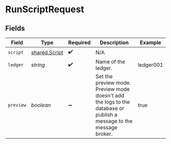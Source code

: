 # RunScriptRequest


## Fields

| Field                                                                                                               | Type                                                                                                                | Required                                                                                                            | Description                                                                                                         | Example                                                                                                             |
| ------------------------------------------------------------------------------------------------------------------- | ------------------------------------------------------------------------------------------------------------------- | ------------------------------------------------------------------------------------------------------------------- | ------------------------------------------------------------------------------------------------------------------- | ------------------------------------------------------------------------------------------------------------------- |
| `script`                                                                                                            | [shared.Script](../../models/shared/script.md)                                                                      | :heavy_check_mark:                                                                                                  | N/A                                                                                                                 |                                                                                                                     |
| `ledger`                                                                                                            | *string*                                                                                                            | :heavy_check_mark:                                                                                                  | Name of the ledger.                                                                                                 | ledger001                                                                                                           |
| `preview`                                                                                                           | *boolean*                                                                                                           | :heavy_minus_sign:                                                                                                  | Set the preview mode. Preview mode doesn't add the logs to the database or publish a message to the message broker. | true                                                                                                                |